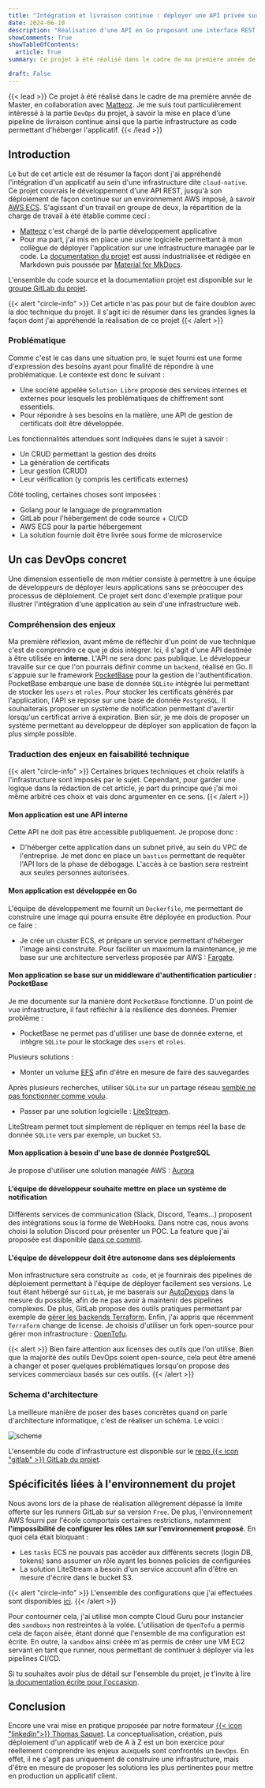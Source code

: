 ```yaml
---
title: "Intégration et livraison continue : déployer une API privée sur le cloud AWS"
date: 2024-06-10
description: "Réalisation d'une API en Go proposant une interface REST permettant la gestion d'une chaîne de certification."
showComments: True
showTableOfContents:
  article: True
summary: Ce projet à été réalisé dans le cadre de ma première année de Master, en collaboration avec [Matteoz](https://gitlab.com/Toxma).

draft: False
---
```

{{< lead >}}
Ce projet à été réalisé dans le cadre de ma première année de Master, en collaboration avec [Matteoz](https://gitlab.com/Toxma). Je me suis tout particulièrement intéressé à la partie `DevOps` du projet, à savoir la mise en place d'une pipeline de livraison continue ainsi que la partie infrastructure as code permettant d'héberger l'applicatif.
{{< /lead >}}

## Introduction

Le but de cet article est de résumer la façon dont j'ai appréhendé l'intégration d'un applicatif au sein d'une infrastructure dite `cloud-native`. Ce projet couvrais le développement d'une API REST, jusqu'à son déploiement de façon continue sur un environnement AWS imposé, à savoir [AWS ECS](https://docs.aws.amazon.com/fr_fr/AmazonECS/latest/developerguide/Welcome.html). S'agissant d'un travail en groupe de deux, la répartition de la charge de travail à été établie comme ceci :

- [Matteoz](https://gitlab.com/Toxma) c'est chargé de la partie développement applicative
- Pour ma part, j'ai mis en place une usine logicielle permettant à mon collègue de déployer l'application sur une infrastructure managée par le code. La [documentation du projet](https://gocert.gitlab.io/go-cert-wiki/) est aussi industrialisée et rédigée en Markdown puis poussée par [Material for MkDocs](https://squidfunk.github.io/mkdocs-material/).

L'ensemble du code source et la documentation projet est disponible sur le [groupe GitLab du projet](https://gitlab.com/gocert).

{{< alert "circle-info" >}}
Cet article n'as pas pour but de faire doublon avec la doc technique du projet. Il s'agit ici de résumer dans les grandes lignes la façon dont j'ai appréhendé la réalisation de ce projet
{{< /alert >}}

### Problématique

Comme c'est le cas dans une situation pro, le sujet fourni est une forme d'expression des besoins ayant pour finalité de répondre à une problématique. Le contexte est donc le suivant :

- Une société appelée `Solution Libre` propose des services internes et externes pour lesquels les problématiques de chiffrement sont essentiels.
- Pour répondre à ses besoins en la matière, une API de gestion de certificats doit être développée.

Les fonctionnalités attendues sont indiquées dans le sujet à savoir :

- Un CRUD permettant la gestion des droits
- La génération de certificats
- Leur gestion (CRUD)
- Leur vérification (y compris les certificats externes)

Côté tooling, certaines choses sont imposées :

- Golang pour le language de programmation
- GitLab pour l'hébergement de code source + CI/CD
- AWS ECS pour la partie hébergement
- La solution fournie doit être livrée sous forme de microservice

## Un cas DevOps concret

Une dimension essentielle de mon métier consiste à permettre à une équipe de développeurs de déployer leurs applications sans se préoccuper des processus de déploiement. Ce projet sert donc d'exemple pratique pour illustrer l'intégration d'une application au sein d'une infrastructure web.

### Compréhension des enjeux

Ma première réflexion, avant même de réfléchir d'un point de vue technique c'est de comprendre ce que je dois intégrer. Ici, il s'agit d'une API destinée à être utilisée en **interne**. L'API ne sera donc pas publique. Le développeur travaille sur ce que l'on pourrais définir comme un `backend`, réalisé en Go. Il s'appuie sur le framework [PocketBase](https://pocketbase.io/) pour la gestion de l'authentification. PocketBase embarque une base de donnée `SQLite` intégrée lui permettant de stocker les `users` et `roles`. Pour stocker les certificats générés par l'application, l'API se repose sur une base de donnée `PostgreSQL`. Il souhaiterais proposer un système de notification permettant d'avertir lorsqu'un certificat arrive à expiration. Bien sûr, je me dois de proposer un système permettant au développeur de déployer son application de façon la plus simple possible.

### Traduction des enjeux en faisabilité technique

{{< alert "circle-info" >}}
Certaines briques techniques et choix relatifs à l'infrastructure sont imposés par le sujet. Cependant, pour garder une logique dans la rédaction de cet article, je part du principe que j'ai moi même arbitré ces choix et vais donc argumenter en ce sens.
{{< /alert >}}

#### Mon application est une API interne

Cette API ne doit pas être accessible publiquement. Je propose donc :

- D'héberger cette application dans un subnet privé, au sein du VPC de l'entreprise. Je met donc en place un `bastion` permettant de requêter l'API lors de la phase de débogage. L'accès à ce bastion sera restreint aux seules personnes autorisées.

#### Mon application est développée en Go

L'équipe de développement me fournit un `Dockerfile`, me permettant de construire une image qui pourra ensuite être déployée en production. Pour ce faire :

- Je crée un cluster ECS, et prépare un service permettant d'héberger l'image ainsi construite. Pour faciliter un maximum la maintenance, je me base sur une architecture serverless proposée par AWS : [Fargate](https://docs.aws.amazon.com/fr_fr/AmazonECS/latest/developerguide/AWS_Fargate.html).

#### Mon application se base sur un middleware d'authentification particulier : PocketBase

Je me documente sur la manière dont `PocketBase` fonctionne. D'un point de vue infrastructure, il faut réfléchir à la résilience des données. Premier problème :

- PocketBase ne permet pas d'utiliser une base de donnée externe, et intègre `SQLite` pour le stockage des `users` et `roles`.

Plusieurs solutions :

- Monter un volume [EFS](https://aws.amazon.com/fr/efs/) afin d'être en mesure de faire des sauvegardes

Après plusieurs recherches, utiliser `SQLite` sur un partage réseau [semble ne pas fonctionner comme voulu](https://www.sqlite.org/useovernet.html).

- Passer par une solution logicielle : [LiteStream](https://litestream.io/).

LiteStream permet tout simplement de répliquer en temps réel la base de donnée `SQLite` vers par exemple, un bucket `S3`.

#### Mon application à besoin d'une base de donnée PostgreSQL

Je propose d'utiliser une solution managée AWS : [Aurora](https://docs.aws.amazon.com/fr_fr/AmazonRDS/latest/AuroraUserGuide/Aurora.AuroraPostgreSQL.html)

#### L'équipe de développeur souhaite mettre en place un système de notification

Différents services de communication (Slack, Discord, Teams...) proposent des intégrations sous la forme de WebHooks. Dans notre cas, nous avons choisi la solution Discord pour présenter un POC. La feature que j'ai proposée est disponible [dans ce commit](https://gitlab.com/gocert/go-cert-api/-/commit/a77afa6928c83b96e09c805266e3bf029492aec9).

#### L'équipe de développeur doit être autonome dans ses déploiements

Mon infrastructure sera construite `as code`, et je fournirais des pipelines de déploiement permettant à l'équipe de déployer facilement ses versions. Le tout étant hébergé sur `GitLab`, je me baserais sur [AutoDevops](https://docs.gitlab.com/ee/topics/autodevops/) dans la mesure du possible, afin de ne pas avoir à maintenir des pipelines complexes. De plus, GitLab propose des outils pratiques permettant par exemple de [gérer les backends Terraform](https://docs.gitlab.com/ee/user/infrastructure/iac/terraform_state.html). Enfin, j'ai appris que récemment `Terraform` change de license. Je choisis d'utiliser un fork open-source pour gérer mon infrastructure : [OpenTofu](https://opentofu.org/).

{{< alert >}}
Bien faire attention aux licenses des outils que l'on utilise. Bien que la majorité des outils DevOps soient open-source, cela peut être amené à changer et poser quelques problématiques lorsqu'on propose des services commerciaux basés sur ces outils.
{{< /alert >}}

### Schema d'architecture

La meilleure manière de poser des bases concrètes quand on parle d'architecture informatique, c'est de réaliser un schéma. Le voici :

![scheme](imgs/scheme.svg "Ce schema représente de façon graphique l'ensemble des points évoqués ci-dessus")

L'ensemble du code d'infrastructure est disponible sur le [repo {{< icon "gitlab" >}} GitLab du projet](https://gitlab.com/gocert/go-cert-infra).

## Spécificités liées à l'environnement du projet

Nous avons lors de la phase de réalisation allègrement dépassé la limite offerte sur les runners GitLab sur sa version `Free`. De plus, l'environnement AWS fourni par l'école comportais certaines restrictions, notamment **l'impossibilité de configurer les rôles `IAM` sur l'environnement proposé**. En quoi cela était bloquant :

- Les `tasks` ECS ne pouvais pas accéder aux différents secrets (login DB, tokens) sans assumer un rôle ayant les bonnes policies de configurées
- La solution LiteStream a besoin d'un service account afin d'être en mesure d'écrire dans le bucket S3.

{{< alert "circle-info" >}}
L'ensemble des configurations que j'ai effectuées sont disponibles [ici](https://gitlab.com/gocert/go-cert-infra/-/tree/main?ref_type=heads).
{{< /alert >}}

 Pour contourner cela, j'ai utilisé mon compte Cloud Guru pour instancier des `sandboxs` non restreintes à la volée. L'utilisation de `OpenTofu` a permis cela de façon aisée, étant donné que l'ensemble de ma configuration est écrite. En outre, la `sandbox` ainsi créée m'as permis de créer une VM EC2 servant en tant que runner, nous permettant de continuer à déployer via les pipelines CI/CD.

Si tu souhaites avoir plus de détail sur l'ensemble du projet, je t'invite à lire [la documentation écrite pour l'occasion](https://gocert.gitlab.io/go-cert-wiki/).

## Conclusion

Encore une vrai mise en pratique proposée par notre formateur [{{< icon "linkedin">}} Thomas Saquet](https://www.linkedin.com/in/saquet/). La conceptualisation, création, puis déploiement d'un applicatif web de A à Z est un bon exercice pour réellement comprendre les enjeux auxquels sont confrontés un `DevOps`. En effet, il ne s'agit pas uniquement de construire une infrastructure, mais d'être en mesure de proposer les solutions les plus pertinentes pour mettre en production un applicatif client.
